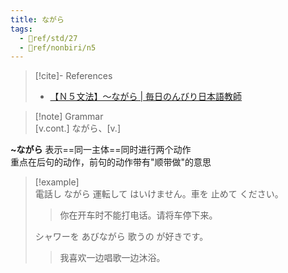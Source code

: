 ```yaml
---
title: ながら
tags:
  - 📖ref/std/27
  - 📖ref/nonbiri/n5
---
```

> [!cite]- References  
> - [【Ｎ５文法】～ながら | 毎日のんびり日本語教師](https://mainichi-nonbiri.com/grammar/n5-nagara/)  

> [!note] Grammar  
> [v.cont.] ながら、[v.]  

**~ながら** 表示==同一主体==同时进行两个动作  
重点在后句的动作，前句的动作带有"顺带做"的意思  

> [!example]  
> 電話し ながら 運転して はいけません。車を 止めて ください。  
> > 你在开车时不能打电话。请将车停下来。  
> 
> シャワーを あびながら 歌うの が好きです。  
> > 我喜欢一边唱歌一边沐浴。  
